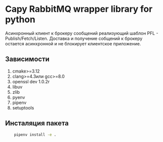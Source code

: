 # Capy RabbitMQ wrapper library for python

Acинхронный клиент к брокеру сообщений реализующий шаблон PFL - Publish/Fetch/Listen. 
Доставка и получение собщений к брокеру остается асинхронной и не блокирует клиентское приложение.

## Зависимости
1. cmake>=3.12
1. clang>=4.3или gcc>=8.0 
1. openssl dev 1.0.2r
1. libuv
1. zlib
1. pyenv
1. pipenv
1. setuptools

## Инсталяция пакета

```bash
    pipenv install -e . 
```